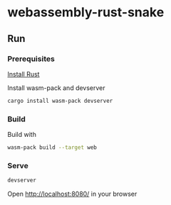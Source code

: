 # webassembly-rust-snake

## Run

### Prerequisites

[Install Rust](https://www.rust-lang.org/tools/install)

Install wasm-pack and devserver

```bash
cargo install wasm-pack devserver
```

### Build

Build with

```bash
wasm-pack build --target web
```

### Serve

```bash
devserver
```

Open [http://localhost:8080/](http://localhost:8080/) in your browser
